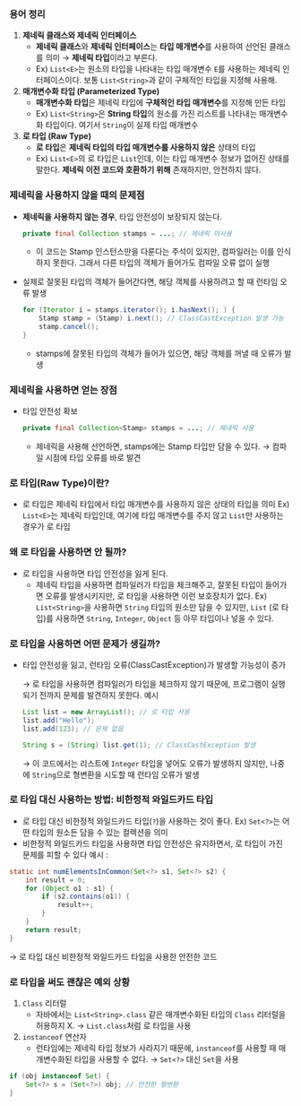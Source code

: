 ### **용어 정리**

1. **제네릭 클래스와 제네릭 인터페이스**
    - **제네릭 클래스**와 **제네릭 인터페이스**는 **타입 매개변수**를 사용하여 선언된 클래스를 의미
    → **제네릭 타입**이라고 부른다.
    - Ex) `List<E>`는 원소의 타입을 나타내는 타입 매개변수 `E`를 사용하는 제네릭 인터페이스이다. 보통 `List<String>`과 같이 구체적인 타입을 지정해 사용해.
2. **매개변수화 타입 (Parameterized Type)**
    - **매개변수화 타입**은 제네릭 타입에 **구체적인 타입 매개변수**를 지정해 만든 타입
    - Ex) `List<String>`은 **String 타입**의 원소를 가진 리스트를 나타내는 매개변수화 타입이다. 여기서 `String`이 실제 타입 매개변수
3. **로 타입 (Raw Type)**
    - **로 타입**은 **제네릭 타입의 타입 매개변수를 사용하지 않은** 상태의 타입
    - Ex) `List<E>`의 로 타입은 `List`인데, 이는 타입 매개변수 정보가 없어진 상태를 말한다. **제네릭 이전 코드와 호환하기 위해** 존재하지만, 안전하지 않다.

### **제네릭을 사용하지 않을 때의 문제점**

- **제네릭을 사용하지 않는 경우**, 타입 안전성이 보장되지 않는다.
    
    ```java
    private final Collection stamps = ...; // 제네릭 미사용
    ```
    
    - 이 코드는 Stamp 인스턴스만을 다룬다는 주석이 있지만, 컴파일러는 이를 인식하지 못한다. 그래서 다른 타입의 객체가 들어가도 컴파일 오류 없이 실행
- 실제로 잘못된 타입의 객체가 들어간다면, 해당 객체를 사용하려고 할 때 런타임 오류 발생
    
    ```java
    for (Iterator i = stamps.iterator(); i.hasNext(); ) {
        Stamp stamp = (Stamp) i.next(); // ClassCastException 발생 가능
        stamp.cancel();
    }
    ```
    
    - stamps에 잘못된 타입의 객체가 들어가 있으면, 해당 객체를 꺼낼 때 오류가 발생

### **제네릭을 사용하면 얻는 장점**

- 타입 안전성 확보
    
    ```java
    private final Collection<Stamp> stamps = ...; // 제네릭 사용
    ```
    
    - 제네릭을 사용해 선언하면, stamps에는 Stamp 타입만 담을 수 있다. → 컴파일 시점에 타입 오류를 바로 발견

### 로 타입(Raw Type)이란?

- 로 타입은 제네릭 타입에서 타입 매개변수를 사용하지 않은 상태의 타입을 의미
 Ex) `List<E>`는 제네릭 타입인데, 여기에 타입 매개변수를 주지 않고 `List`만 사용하는 경우가 로 타입

### 왜 로 타입을 사용하면 안 될까?

- 로 타입을 사용하면 타입 안전성을 잃게 된다.
    - 제네릭 타입을 사용하면 컴파일러가 타입을 체크해주고, 잘못된 타입이 들어가면 오류를 발생시키지만, 로 타입을 사용하면 이런 보호장치가 없다.
    Ex) `List<String>`을 사용하면 `String` 타입의 원소만 담을 수 있지만, `List` (로 타입)를 사용하면 `String`, `Integer`, `Object` 등 아무 타입이나 넣을 수 있다.

### 로 타입을 사용하면 어떤 문제가 생길까?

- 타입 안전성을 잃고, 런타임 오류(ClassCastException)가 발생할 가능성이 증가
    
    → 로 타입을 사용하면 컴파일러가 타입을 체크하지 않기 때문에, 프로그램이 실행되기 전까지 문제를 발견하지 못한다.
    예시
    
    ```java
    List list = new ArrayList(); // 로 타입 사용
    list.add("Hello");
    list.add(123); // 문제 없음
    
    String s = (String) list.get(1); // ClassCastException 발생
    ```
    
    → 이 코드에서는 리스트에 `Integer` 타입을 넣어도 오류가 발생하지 않지만, 나중에 `String`으로 형변환을 시도할 때 런타임 오류가 발생
    

### 로 타입 대신 사용하는 방법: 비한정적 와일드카드 타입

- 로 타입 대신 비한정적 와일드카드 타입(`?`)을 사용하는 것이 좋다.
Ex) `Set<?>`는 어떤 타입의 원소든 담을 수 있는 컬렉션을 의미
- 비한정적 와일드카드 타입을 사용하면 타입 안전성은 유지하면서, 로 타입이 가진 문제를 피할 수 있다
예시 :

```java
static int numElementsInCommon(Set<?> s1, Set<?> s2) {
    int result = 0;
    for (Object o1 : s1) {
        if (s2.contains(o1)) {
            result++;
        }
    }
    return result;
}
```

→ 로 타입 대신 비한정적 와일드카드 타입을 사용한 안전한 코드

### 로 타입을 써도 괜찮은 예외 상황

1. `Class` 리터럴
    - 자바에서는 `List<String>.class` 같은 매개변수화된 타입의 `Class` 리터럴을 허용하지 X.
    → `List.class`처럼 로 타입을 사용
2. `instanceof` 연산자
    - 런타임에는 제네릭 타입 정보가 사라지기 때문에, `instanceof`를 사용할 때 매개변수화된 타입을 사용할 수 없다.
    → `Set<?>` 대신 `Set`을 사용

```java
if (obj instanceof Set) {
    Set<?> s = (Set<?>) obj; // 안전한 형변환
}
```